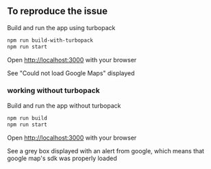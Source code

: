 ## To reproduce the issue

Build and run the app using turbopack
```bash
npm run build-with-turbopack
npm run start
```

Open [http://localhost:3000](http://localhost:3000) with your browser

See "Could not load Google Maps" displayed

### working without turbopack
Build and run the app without turbopack
```bash
npm run build
npm run start
```

Open [http://localhost:3000](http://localhost:3000) with your browser

See a grey box displayed with an alert from google, which means that google map's sdk was properly loaded

